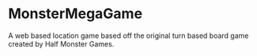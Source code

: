 # MonsterMegaGame
A web based location game based off the original turn based board game created by Half Monster Games.
